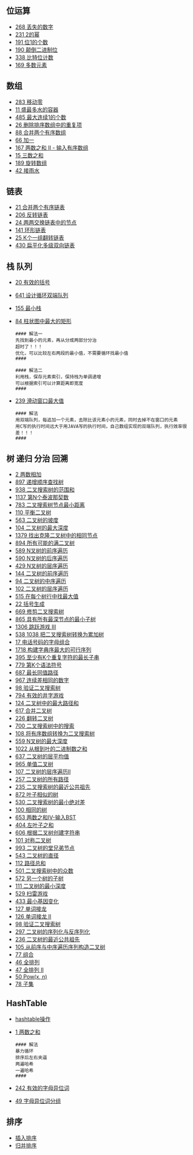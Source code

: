## 位运算

- [268 丢失的数字](https://leetcode-cn.com/problems/missing-number/)
- [231 2的幂](https://leetcode-cn.com/problems/power-of-two/)
- [191 位1的个数](https://leetcode-cn.com/problems/number-of-1-bits/)
- [190 颠倒二进制位](https://leetcode-cn.com/problems/reverse-bits/)
- [338 比特位计数](https://leetcode-cn.com/problems/counting-bits/)
- [169 多数元素](https://leetcode-cn.com/problems/majority-element/)

## 数组

- [283 移动零](https://leetcode-cn.com/problems/move-zeroes/)
- [11 盛最多水的容器](https://leetcode-cn.com/problems/container-with-most-water/)
- [485 最大连续1的个数](https://leetcode-cn.com/problems/max-consecutive-ones/)
- [26 删除排序数组中的重复项](https://leetcode-cn.com/problems/remove-duplicates-from-sorted-array/)
- [88 合并两个有序数组](https://leetcode-cn.com/problems/merge-sorted-array/)
- [66 加一](https://leetcode-cn.com/problems/plus-one/)
- [167 两数之和 II - 输入有序数组](https://leetcode-cn.com/problems/two-sum-ii-input-array-is-sorted/)
- [15 三数之和](https://leetcode-cn.com/problems/3sum/)
- [189 旋转数组](https://leetcode-cn.com/problems/rotate-array/)
- [42 接雨水](https://leetcode-cn.com/problems/trapping-rain-water/)

## 链表

- [21 合并两个有序链表](https://leetcode-cn.com/problems/merge-two-sorted-lists/)
- [206 反转链表](https://leetcode-cn.com/problems/reverse-linked-list/)
- [24 两两交换链表中的节点](https://leetcode-cn.com/problems/swap-nodes-in-pairs/)
- [141 环形链表](https://leetcode-cn.com/problems/linked-list-cycle/)
- [25 K个一组翻转链表](https://leetcode-cn.com/problems/reverse-nodes-in-k-group/)
- [430 扁平化多级双向链表](https://leetcode-cn.com/problems/flatten-a-multilevel-doubly-linked-list/)

## 栈 队列

- [20 有效的括号](https://leetcode-cn.com/problems/valid-parentheses/)
- [641 设计循环双端队列](https://leetcode-cn.com/problems/design-circular-deque/)
- [155 最小栈](https://leetcode-cn.com/problems/min-stack/)
- [84 柱状图中最大的矩形](https://leetcode-cn.com/problems/largest-rectangle-in-histogram/)

  ```思路
  #### 解法一
  先找到最小的元素，再从分成两部分分治
  超时了！！！
  优化，可以比较左右两段的最小值，不需要循环找最小值
  ####
  
  #### 解法二
  利用栈，保存元素索引，保持栈为单调递增
  可以根据索引可以计算距离即宽度
  ####
  ```

- [239 滑动窗口最大值](https://leetcode-cn.com/problems/sliding-window-maximum/)

  ```思路
  #### 解法
  用双端队列，每追加一个元素，去除比该元素小的元素，同时去掉不在窗口的元素
  用C写的执行时间远大于用JAVA写的执行时间，自己数组实现的双端队列，执行效率很差！！！
  ####
  ```

## 树 递归 分治 回溯

- [2 两数相加](https://leetcode-cn.com/problems/add-two-numbers/)
- [897 递增顺序查找树](https://leetcode-cn.com/problems/increasing-order-search-tree/)
- [938 二叉搜索树的范围和](https://leetcode-cn.com/problems/range-sum-of-bst/)
- [1137 第N个泰波那契数](https://leetcode-cn.com/problems/n-th-tribonacci-number/)
- [783 二叉搜索树节点最小距离](https://leetcode-cn.com/problems/minimum-distance-between-bst-nodes/)
- [110 平衡二叉树](https://leetcode-cn.com/problems/balanced-binary-tree/)
- [563 二叉树的坡度](https://leetcode-cn.com/problems/binary-tree-tilt/)
- [104 二叉树的最大深度](https://leetcode-cn.com/problems/maximum-depth-of-binary-tree/)
- [1379 找出克隆二叉树中的相同节点](https://leetcode-cn.com/problems/find-a-corresponding-node-of-a-binary-tree-in-a-clone-of-that-tree/)
- [894 所有可能的满二叉树](https://leetcode-cn.com/problems/all-possible-full-binary-trees/)
- [589 N叉树的前序遍历](https://leetcode-cn.com/problems/n-ary-tree-preorder-traversal/)
- [590 N叉树的后序遍历](https://leetcode-cn.com/problems/n-ary-tree-postorder-traversal/)
- [429 N叉树的层序遍历](https://leetcode-cn.com/problems/n-ary-tree-level-order-traversal/)
- [144 二叉树的前序遍历](https://leetcode-cn.com/problems/binary-tree-preorder-traversal/)
- [94 二叉树的中序遍历](https://leetcode-cn.com/problems/binary-tree-inorder-traversal/)
- [102 二叉树的层序遍历](https://leetcode-cn.com/problems/binary-tree-level-order-traversal/)
- [515 在每个树行中找最大值](https://leetcode-cn.com/problems/find-largest-value-in-each-tree-row/)
- [22 括号生成](https://leetcode-cn.com/problems/generate-parentheses/)
- [669 修剪二叉搜索树](https://leetcode-cn.com/problems/trim-a-binary-search-tree/)
- [865 具有所有最深节点的最小子树](https://leetcode-cn.com/problems/smallest-subtree-with-all-the-deepest-nodes/)
- [1306 跳跃游戏 III](https://leetcode-cn.com/problems/jump-game-iii/)
- [538 1038 把二叉搜索树转换为累加树](https://leetcode-cn.com/problems/binary-search-tree-to-greater-sum-tree/)
- [17 电话号码的字母组合](https://leetcode-cn.com/problems/letter-combinations-of-a-phone-number/)
- [1718 构建字典序最大的可行序列](https://leetcode-cn.com/problems/construct-the-lexicographically-largest-valid-sequence/)
- [395 至少有K个重复字符的最长子串](https://leetcode-cn.com/problems/longest-substring-with-at-least-k-repeating-characters/)
- [779 第K个语法符号](https://leetcode-cn.com/problems/k-th-symbol-in-grammar/)
- [687 最长同值路径](https://leetcode-cn.com/problems/longest-univalue-path/)
- [967 连续差相同的数字](https://leetcode-cn.com/problems/numbers-with-same-consecutive-differences/)
- [98 验证二叉搜索树](https://leetcode-cn.com/problems/validate-binary-search-tree/)
- [794 有效的井字游戏](https://leetcode-cn.com/problems/valid-tic-tac-toe-state/)
- [124 二叉树中的最大路径和](https://leetcode-cn.com/problems/binary-tree-maximum-path-sum/)
- [617 合并二叉树](https://leetcode-cn.com/problems/merge-two-binary-trees/)
- [226 翻转二叉树](https://leetcode-cn.com/problems/invert-binary-tree/)
- [700 二叉搜索树中的搜索](https://leetcode-cn.com/problems/search-in-a-binary-search-tree/)
- [108 将有序数组转换为二叉搜索树](https://leetcode-cn.com/problems/convert-sorted-array-to-binary-search-tree/)
- [559 N叉树的最大深度](https://leetcode-cn.com/problems/maximum-depth-of-n-ary-tree/)
- [1022 从根到叶的二进制数之和](https://leetcode-cn.com/problems/sum-of-root-to-leaf-binary-numbers/)
- [637 二叉树的层平均值](https://leetcode-cn.com/problems/average-of-levels-in-binary-tree/)
- [965 单值二叉树](https://leetcode-cn.com/problems/univalued-binary-tree/)
- [107 二叉树的层序遍历II](https://leetcode-cn.com/problems/binary-tree-level-order-traversal-ii/)
- [257 二叉树的所有路径](https://leetcode-cn.com/problems/binary-tree-paths/)
- [235 二叉搜索树的最近公共祖先](https://leetcode-cn.com/problems/lowest-common-ancestor-of-a-binary-search-tree/)
- [872 叶子相似的树](https://leetcode-cn.com/problems/leaf-similar-trees/)
- [530 二叉搜索树的最小绝对差](https://leetcode-cn.com/problems/minimum-absolute-difference-in-bst/)
- [100 相同的树](https://leetcode-cn.com/problems/same-tree/)
- [653 两数之和IV-输入BST](https://leetcode-cn.com/problems/two-sum-iv-input-is-a-bst/)
- [404 左叶子之和](https://leetcode-cn.com/problems/sum-of-left-leaves/)
- [606 根据二叉树创建字符串](https://leetcode-cn.com/problems/construct-string-from-binary-tree/)
- [101 对称二叉树](https://leetcode-cn.com/problems/symmetric-tree/)
- [993 二叉树的堂兄弟节点](https://leetcode-cn.com/problems/cousins-in-binary-tree/)
- [543 二叉树的直径](https://leetcode-cn.com/problems/diameter-of-binary-tree/)
- [112 路径总和](https://leetcode-cn.com/problems/path-sum/)
- [501 二叉搜索树中的众数](https://leetcode-cn.com/problems/find-mode-in-binary-search-tree/)
- [572 另一个树的子树](https://leetcode-cn.com/problems/subtree-of-another-tree/)
- [111 二叉树的最小深度](https://leetcode-cn.com/problems/minimum-depth-of-binary-tree/)
- [529 扫雷游戏](https://leetcode-cn.com/problems/minesweeper/)
- [433 最小基因变化](https://leetcode-cn.com/problems/minimum-genetic-mutation/)
- [127 单词接龙](https://leetcode-cn.com/problems/word-ladder/)
- [126 单词接龙 II](https://leetcode-cn.com/problems/word-ladder-ii/)
- [98 验证二叉搜索树](https://leetcode-cn.com/problems/validate-binary-search-tree/)
- [297 二叉树的序列化与反序列化](https://leetcode-cn.com/problems/serialize-and-deserialize-binary-tree/)
- [236 二叉树的最近公共祖先](https://leetcode-cn.com/problems/lowest-common-ancestor-of-a-binary-tree/)
- [105 从前序与中序遍历序列构造二叉树](https://leetcode-cn.com/problems/construct-binary-tree-from-preorder-and-inorder-traversal/)
- [77 组合](https://leetcode-cn.com/problems/combinations/)
- [46 全排列](https://leetcode-cn.com/problems/permutations/)
- [47 全排列 II](https://leetcode-cn.com/problems/permutations/)
- [50 Pow(x, n)](https://leetcode-cn.com/problems/powx-n/)
- [78 子集](https://leetcode-cn.com/problems/powx-n/)

## HashTable

- [hashtable操作](hashtable.md)

- [1 两数之和](https://leetcode-cn.com/problems/two-sum/description/)

  ```思路
  #### 解法
  暴力循环
  排序后左右夹逼
  两遍哈希
  一遍哈希
  ####
  ```

- [242 有效的字母异位词](https://leetcode-cn.com/problems/valid-anagram/description/)
- [49 字母异位词分组](https://leetcode-cn.com/problems/valid-anagram/description/)

## 排序

- [插入排序](insertSort.md)
- [归并排序](mergeSort.md)